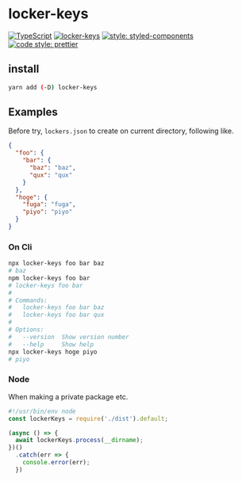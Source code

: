 # locker-keys

[![TypeScript](https://badges.frapsoft.com/typescript/code/typescript.svg?v=101)](https://github.com/ellerbrock/typescript-badges/)
[![locker-keys](https://img.shields.io/npm/v/locker-keys.svg)](https://www.npmjs.com/package/locker-keys)
[![style: styled-components](https://img.shields.io/badge/style-%F0%9F%92%85%20styled--components-orange.svg?colorB=daa357&colorA=db748e)](https://github.com/styled-components/styled-components)
[![code style: prettier](https://img.shields.io/badge/code_style-prettier-ff69b4.svg?style=flat-square)](https://github.com/prettier/prettier)

## install

```bash
yarn add (-D) locker-keys
```

## Examples

Before try, `lockers.json` to create on current directory, following like.

```json
{
  "foo": {
    "bar": {
      "baz": "baz",
      "qux": "qux"
    }
  },
  "hoge": {
    "fuga": "fuga",
    "piyo": "piyo"
  }
}
```

### On Cli

```bash
npx locker-keys foo bar baz
# baz
npm locker-keys foo bar
# locker-keys foo bar
# 
# Commands:
#   locker-keys foo bar baz
#   locker-keys foo bar qux
# 
# Options:
#   --version  Show version number                                       [boolean]
#   --help     Show help                                                 [boolean]
npx locker-keys hoge piyo
# piyo
```

### Node

When making a private package etc.

```js
#!/usr/bin/env node
const lockerKeys = require('./dist').default;

(async () => {
  await lockerKeys.process(__dirname);
})()
  .catch(err => {
    console.error(err);
  })
```